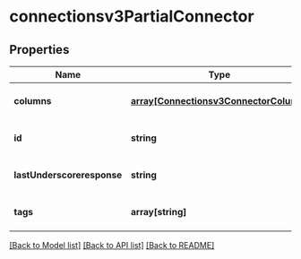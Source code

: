 # connectionsv3PartialConnector

## Properties
Name | Type | Description | Notes
------------ | ------------- | ------------- | -------------
**columns** | [**array[Connectionsv3ConnectorColumn]**](Connectionsv3ConnectorColumn.md) |  | [optional] [default to null]
**id** | **string** |  | [optional] [default to null]
**lastUnderscoreresponse** | **string** |  | [optional] [default to null]
**tags** | **array[string]** |  | [optional] [default to null]

[[Back to Model list]](../README.md#documentation-for-models) [[Back to API list]](../README.md#documentation-for-api-endpoints) [[Back to README]](../README.md)



